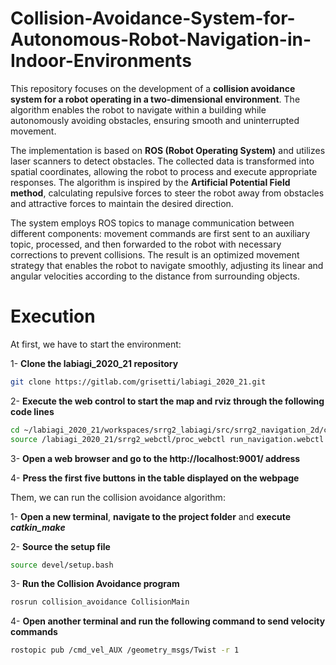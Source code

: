 # **Collision-Avoidance-System-for-Autonomous-Robot-Navigation-in-Indoor-Environments**

This repository focuses on the development of a **collision avoidance system for a robot operating in a two-dimensional environment**. The algorithm enables the robot to navigate within a building while autonomously avoiding obstacles, ensuring smooth and uninterrupted movement.

The implementation is based on **ROS (Robot Operating System)** and utilizes laser scanners to detect obstacles. The collected data is transformed into spatial coordinates, allowing the robot to process and execute appropriate responses. The algorithm is inspired by the **Artificial Potential Field method**, calculating repulsive forces to steer the robot away from obstacles and attractive forces to maintain the desired direction.

The system employs ROS topics to manage communication between different components: movement commands are first sent to an auxiliary topic, processed, and then forwarded to the robot with necessary corrections to prevent collisions. The result is an optimized movement strategy that enables the robot to navigate smoothly, adjusting its linear and angular velocities according to the distance from surrounding objects.

# **Execution**

At first, we have to start the environment: 

1- **Clone the labiagi_2020_21 repository**
   
   ``` bash
   git clone https://gitlab.com/grisetti/labiagi_2020_21.git 
   ```

2- **Execute the web control to start the map and rviz through the following code lines**

  ``` bash
  cd ~/labiagi_2020_21/workspaces/srrg2_labiagi/src/srrg2_navigation_2d/config
  source /labiagi_2020_21/srrg2_webctl/proc_webctl run_navigation.webctl
  ```

3- **Open a web browser and go to the  http://localhost:9001/ address**

4- **Press the first five buttons in the table displayed on the webpage**

Them, we can run the collision avoidance algorithm:

1- **Open a new terminal**, **navigate to the project folder** and **execute *catkin_make***

2- **Source the setup file**

   ``` bash
   source devel/setup.bash
   ```

3- **Run the Collision Avoidance program**

   ``` bash
   rosrun collision_avoidance CollisionMain
   ```

4- **Open another terminal and run the following command to send velocity commands**

   ``` bash
   rostopic pub /cmd_vel_AUX /geometry_msgs/Twist -r 1
   ```
   
   
  
